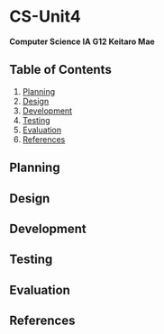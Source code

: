 # CS-Unit4

**Computer Science IA
G12 Keitaro Mae**

Table of Contents
----
1. [Planning](#Planning)
1. [Design](#Design)
1. [Development](#Development)
1. [Testing](#Testing)
1. [Evaluation](#Evaluation)
1. [References](#References)

Planning
----

Design
----

Development
----

Testing
----

Evaluation
----

References
----
